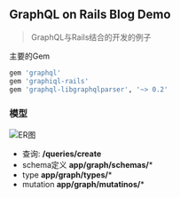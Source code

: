 
## GraphQL on Rails Blog Demo
> GraphQL与Rails结合的开发的例子

主要的Gem
```ruby
gem 'graphql'
gem 'graphiql-rails'
gem 'graphql-libgraphqlparser', '~> 0.2'
```
### 模型
![ER图](http://upload-images.jianshu.io/upload_images/1767848-b7e262cc67dde74c.png?imageMogr2/auto-orient/strip%7CimageView2/2/w/1240)  

- 查询: **/queries/create**
- schema定义 **app/graph/schemas/***
- type **app/graph/types/***
- mutation **app/graph/mutatinos/***
